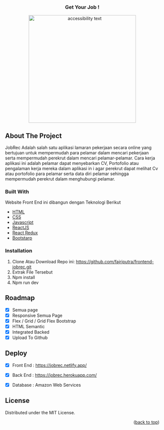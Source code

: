 <div id="top"></div>
<!--
*** Thanks for checking out the Best-README-Template. If you have a suggestion
*** that would make this better, please fork the repo and create a pull request
*** or simply open an issue with the tag "enhancement".
*** Don't forget to give the project a star!
*** Thanks again! Now go create something AMAZING! 😄
-->



<!-- PROJECT SHIELDS -->
<!--
*** I'm using markdown "reference style" links for readability.
*** Reference links are enclosed in brackets [ ] instead of parentheses ( ).
*** See the bottom of this document for the declaration of the reference variables
*** for contributors-url, forks-url, etc. This is an optional, concise syntax you may use.
*** https://www.markdownguide.org/basic-syntax/#reference-style-links
-->



<!-- PROJECT LOGO -->
<br />
<div align="center">
  </a>
  <h3 align="center">Get Your Job !</h3>
</div>



<p align="center">
  <img src="https://i.postimg.cc/hGq36tFS/screencapture-localhost-3000-2021-11-15-09-28-26.png1" width="350" alt="accessibility text">
</p>


<!-- ABOUT THE PROJECT -->
## About The Project


JobRec Adalah salah satu aplikasi lamaran pekerjaan secara online yang bertujuan untuk mempermudah para pelamar dalam mencari pekerjaan serta mempermudah perekrut dalam mencari pelamar-pelamar. Cara kerja aplikasi ini adalah pelamar dapat menyebarkan CV, Portofolio atau pengalaman kerja mereka dalam aplikasi in i agar perekrut dapat melihat Cv atau portofolio para pelamar serta data diri pelamar sehingga mempermudah perekrut dalam menghubungi pelamar.




### Built With

Website Front End ini dibangun dengan Teknologi Berikut

* [HTML](https://developer.mozilla.org/en-US/docs/Web/HTML?retiredLocale=id)
* [CSS](https://developer.mozilla.org/id/docs/Web/CSS)
* [Javascript](https://www.javascript.com/)
* [ReactJS](https://reactjs.org/docs/getting-started.html)
* [React Redux](https://react-redux.js.org/introduction/getting-started)
* [Bootstarp](https://getbootstrap.com/)


### Installation

1. Clone Atau Download Repo ini:
 https://github.com/fajriputra/frontend-jobrec.git
2. Extrak File Tersebut
3. Npm install
4. Npm run dev

<!-- ROADMAP -->
## Roadmap

- [x] Semua page
- [x] Responsive Semua Page
- [x] Flex / Grid / Grid Flex Bootstrap
- [x] HTML Semantic
- [x] Integrated Backed 
- [x] Upload To Github

<!-- ROADMAP -->
## Deploy

- [x] Front End : https://jobrec.netlify.app/
- [x] Back  End : https://jobrec.herokuapp.com/
- [x] Database  : Amazon Web Services 


## License

Distributed under the MIT License.
<!-- CONTACT -->
<p align="right">(<a href="#top">back to top</a>)</p>
